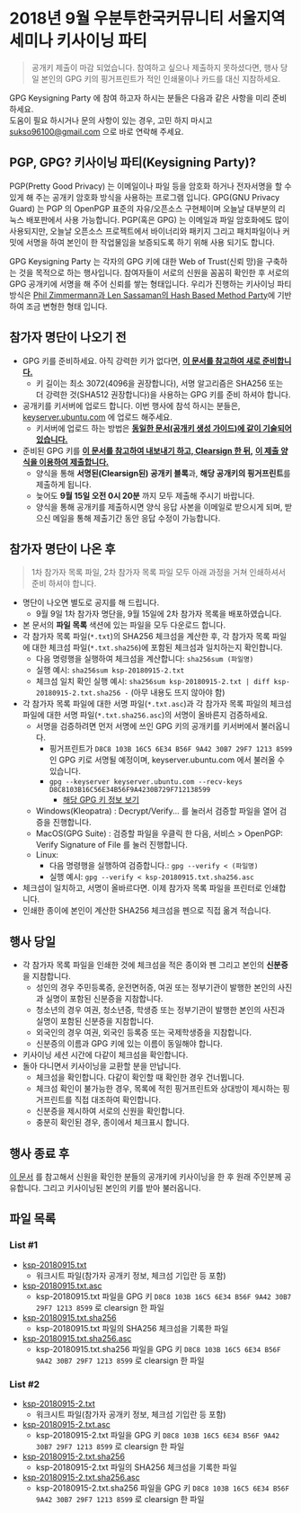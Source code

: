 # 2018년 9월 우분투한국커뮤니티 서울지역 세미나 키사이닝 파티

> 공개키 제출이 마감 되었습니다. 참여하고 싶으나 제출하지 못하셨다면, 행사 당일 본인의 GPG 키의 핑거프린트가 적인 인쇄물이나 카드를 대신 지참하세요.

GPG Keysigning Party 에 참여 하고자 하시는 분들은 다음과 같은 사항을 미리 준비하세요.  
도움이 필요 하시거나 문의 사항이 있는 경우, 고민 하지 마시고 [sukso96100@gmail.com](mailto:sukso96100@gmail.com) 으로 바로 연락해 주세요.

## PGP, GPG? 키사이닝 파티(Keysigning Party)?
PGP(Pretty Good Privacy) 는 이메일이나 파일 등을 암호화 하거나 전자서명을 할 수 있게 해 주는 공개키 암호화 방식을 사용하는 프로그램 입니다.
GPG(GNU Privacy Guard) 는 PGP 의 OpenPGP 표준의 자유/오픈소스 구현체이며 오늘날 대부분의 리눅스 배포판에서 사용 가능합니다.
PGP(혹은 GPG) 는 이메일과 파일 암호화에도 많이 사용되지만, 오늘날 오픈소스 프로젝트에서 바이너리와 패키지 그리고 패치파일이나 커밋에 서명을 하여 본인이 한 작업물임을 보증되도록 하기 위해 사용 되기도 합니다.

GPG Keysigning Party 는 각자의 GPG 키에 대한 Web of Trust(신뢰 망)을 구축하는 것을 목적으로 하는 행사입니다.
참여자들이 서로의 신원을 꼼꼼히 확인한 후 서로의 GPG 공개키에 서명을 해 주어 신뢰를 쌓는 형태입니다.
우리가 진행하는 키사이닝 파티 방식은 [Phil Zimmermann과 Len Sassaman의 Hash Based Method Party](http://www.cryptnet.net/fdp/crypto/keysigning_party/en/keysigning_party.html#hash_based)에 기반하여 조금 변형한 형태 입니다.

## 참가자 명단이 나오기 전
- GPG 키를 준비하세요. 아직 강력한 키가 없다면, [**이 문서를 참고하여 새로 준비합니다.**](../../create-gpg-key.md)
    - 키 길이는 최소 3072(4096을 권장합니다), 서명 알고리즘은 SHA256 또는 더 강력한 것(SHA512 권장합니다)을 사용하는 GPG 키를 준비 하셔야 합니다.
- 공개키를 키서버에 업로드 합니다. 이번 행사에 참석 하시는 분들은, [keyserver.ubuntu.com](https://keyserver.ubuntu.com) 에 업로드 해주세요.
    - 키서버에 업로드 하는 방법은 [**동일한 문서(공개키 생성 가이드)에 같이 기술되어 있습니다.**](../../create-gpg-key.md)
- 준비된 GPG 키를 [**이 문서를 참고하여 내보내기 하고, Clearsign 한 뒤,**](../../attending.md) [**이 제출 양식을 이용하여 제출합니다.**](https://goo.gl/forms/UAoVSVp6KDKtRcgG2)
    - 양식을 통해 **서명된(Clearsign된) 공개키 블록**과, **해당 공개키의 핑거프린트**를 제출하게 됩니다.
    - 늦어도 **9월 15일 오전 0시 20분** 까지 모두 제출해 주시기 바랍니다.
    - 양식을 통해 공개키를 제출하시면 양식 응답 사본을 이메일로 받으시게 되며, 받으신 메일을 통해 제출기간 동안 응답 수정이 가능합니다.

## 참가자 명단이 나온 후
> 1차 참가자 목록 파일, 2차 참가자 목록 파일 모두 아래 과정을 거쳐 인쇄하셔서 준비 하셔야 합니다.

- 명단이 나오면 별도로 공지를 해 드립니다.
    - 9월 9일 1차 참가자 명단을, 9월 15일에 2차 참가자 목록을 배포하였습니다.
- 본 문서의 **파일 목록** 색션에 있는 파일을 모두 다운로드 합니다.
- 각 참가자 목록 파일(`*.txt`)의 SHA256 체크섬을 계산한 후, 각 참가자 목록 파일에 대한 체크섬 파일(`*.txt.sha256`)에 포함된 체크섬과 일치하는지 확인합니다.
    - 다음 명령행을 실행하여 체크섬을 계산합니다: `sha256sum (파일명)`
    - 실행 예시: `sha256sum ksp-20180915-2.txt`
    - 체크섬 일치 확인 실행 예시: `sha256sum ksp-20180915-2.txt | diff ksp-20180915-2.txt.sha256 -` (아무 내용도 뜨지 않아야 함)
- 각 참가자 목록 파일에 대한 서명 파일(`*.txt.asc`)과 각 참가자 목록 파일의 체크섬 파일에 대한 서명 파일(`*.txt.sha256.asc`)의 서명이 올바른지 검증하세요.
    - 서명을 검증하려면 먼저 서명에 쓰인 GPG 키의 공개키를 키서버에서 불러옵니다.
        - 핑거프린트가 `D8C8 103B 16C5 6E34 B56F 9A42 30B7 29F7 1213 8599` 인 GPG 키로 서명될 예정이며, keyserver.ubuntu.com 에서 불러올 수 있습니다.
        - `gpg --keyserver keyserver.ubuntu.com --recv-keys D8C8103B16C56E34B56F9A4230B729F712138599`
            - [해당 GPG 키 정보 보기](http://keyserver.ubuntu.com/pks/lookup?op=vindex&search=0x30B729F712138599)
    - Windows(Kleopatra) : Decrypt/Verify... 를 눌러서 검증할 파일을 열어 검증을 진행합니다.
    - MacOS(GPG Suite) : 검증할 파일을 우클릭 한 다음, 서비스 > OpenPGP: Verify Signature of File 를 눌러 진행합니다.
    - Linux: 
        - 다음 명령행을 실행하여 검증합니다.: `gpg --verify < (파일명)`
        - 실행 예시: `gpg --verify < ksp-20180915.txt.sha256.asc`
- 체크섬이 일치하고, 서명이 올바르다면. 이제 참가자 목록 파일을 프린터로 인쇄합니다.
- 인쇄한 종이에 본인이 계산한 SHA256 체크섬을 펜으로 직접 옮겨 적습니다.

## 행사 당일
- 각 참가자 목록 파일을 인쇄한 것에 체크섬을 적은 종이와 펜 그리고 본인의 **신분증** 을 지참합니다.
    - 성인의 경우 주민등록증, 운전면허증, 여권 또는 정부기관이 발행한 본인의 사진과 실명이 포함된 신분증을 지참합니다.
    - 청소년의 경우 여권, 청소년증, 학생증 또는 정부기관이 발행한 본인의 사진과 실명이 포함된 신분증을 지참합니다.
    - 외국인의 경우 여권, 외국인 등록증 또는 국제학생증을 지참합니다.
    - 신분증의 이름과 GPG 키에 있는 이름이 동일해야 합니다.
- 키사이닝 세션 시간에 다같이 체크섬을 확인합니다.
- 돌아 다니면서 키사이닝을 교환할 분을 만납니다.
    - 체크섬을 확인합니다. 다같이 확인할 때 확인한 경우 건너뜁니다.
    - 체크섬 확인이 불가능한 경우, 목록에 적힌 핑거프린트와 상대방이 제시하는 핑거프린트를 직접 대조하여 확인합니다.
    - 신분증을 제시하여 서로의 신원을 확인합니다.
    - 충분히 확인된 경우, 종이에서 체크표시 합니다.
## 행사 종료 후
[이 문서](../sign-and-send-key.md) 를 참고해서 신원을 확인한 분들의 공개키에 키사이닝을 한 후 원래 주인분께 공유합니다. 그리고 키사이닝된 본인의 키를 받아 불러옵니다.

## 파일 목록

### List #1
- [ksp-20180915.txt](https://raw.githubusercontent.com/ubuntu-kr/ksp-toolkits/master/ksp/ksp-20180915/ksp-20180915.txt)
    - 워크시트 파일(참가자 공개키 정보, 체크섬 기입란 등 포함)
- [ksp-20180915.txt.asc](https://raw.githubusercontent.com/ubuntu-kr/ksp-toolkits/master/ksp/ksp-20180915/ksp-20180915.txt.asc)
    - ksp-20180915.txt 파일을 GPG 키 `D8C8 103B 16C5 6E34 B56F 9A42 30B7 29F7 1213 8599` 로 clearsign 한 파일
- [ksp-20180915.txt.sha256](https://raw.githubusercontent.com/ubuntu-kr/ksp-toolkits/master/ksp/ksp-20180915/ksp-20180915.txt.sha256)
    - ksp-20180915.txt 파일의 SHA256 체크섬을 기록한 파일
- [ksp-20180915.txt.sha256.asc](https://raw.githubusercontent.com/ubuntu-kr/ksp-toolkits/master/ksp/ksp-20180915/ksp-20180915.txt.sha256.asc)
    - ksp-20180915.txt.sha256 파일을 GPG 키 `D8C8 103B 16C5 6E34 B56F 9A42 30B7 29F7 1213 8599` 로 clearsign 한 파일

### List #2
- [ksp-20180915-2.txt](https://raw.githubusercontent.com/ubuntu-kr/ksp-toolkits/master/ksp/ksp-20180915/ksp-20180915-2.txt)
    - 워크시트 파일(참가자 공개키 정보, 체크섬 기입란 등 포함)
- [ksp-20180915-2.txt.asc](https://raw.githubusercontent.com/ubuntu-kr/ksp-toolkits/master/ksp/ksp-20180915/ksp-20180915-2.txt.asc)
    - ksp-20180915-2.txt 파일을 GPG 키 `D8C8 103B 16C5 6E34 B56F 9A42 30B7 29F7 1213 8599` 로 clearsign 한 파일
- [ksp-20180915-2.txt.sha256](https://raw.githubusercontent.com/ubuntu-kr/ksp-toolkits/master/ksp/ksp-20180915/ksp-20180915-2.txt.sha256)
    - ksp-20180915-2.txt 파일의 SHA256 체크섬을 기록한 파일
- [ksp-20180915-2.txt.sha256.asc](https://raw.githubusercontent.com/ubuntu-kr/ksp-toolkits/master/ksp/ksp-20180915/ksp-20180915-2.txt.sha256.asc)
    - ksp-20180915-2.txt.sha256 파일을 GPG 키 `D8C8 103B 16C5 6E34 B56F 9A42 30B7 29F7 1213 8599` 로 clearsign 한 파일
